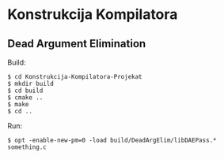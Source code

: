 # Konstrukcija Kompilatora

## Dead Argument Elimination


Build:

    $ cd Konstrukcija-Kompilatora-Projekat
    $ mkdir build
    $ cd build
    $ cmake ..
    $ make
    $ cd ..

Run:

    $ opt -enable-new-pm=0 -load build/DeadArgElim/libDAEPass.* something.c
